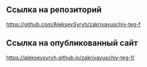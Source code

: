 Ссылка на репозиторий
---
https://github.com/AlekseySyryh/zakrivayuschiy-teg-f

Ссылка на опубликованный сайт
---
https://alekseysyryh.github.io/zakrivayuschiy-teg-f/